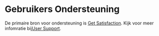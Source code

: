 # Gebruikers Ondersteuning

De primaire bron voor ondersteuning is [Get Satisfaction][1]. Kijk voor meer infomratie bij[User Support][2].

 [1]: https://getsatisfaction.com/androzic
 [2]: ../../UserSupport.html